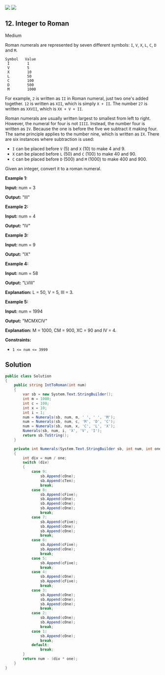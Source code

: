 [![](https://img.shields.io/github/stars/LeetCode-in-Net/LeetCode-in-Net?label=Stars&style=flat-square)](https://github.com/LeetCode-in-Net/LeetCode-in-Net)
[![](https://img.shields.io/github/forks/LeetCode-in-Net/LeetCode-in-Net?label=Fork%20me%20on%20GitHub%20&style=flat-square)](https://github.com/LeetCode-in-Net/LeetCode-in-Net/fork)

## 12\. Integer to Roman

Medium

Roman numerals are represented by seven different symbols: `I`, `V`, `X`, `L`, `C`, `D` and `M`.

    Symbol   Value
     I        1
     V        5
     X        10
     L        50
     C        100
     D        500
     M        1000

For example, `2` is written as `II` in Roman numeral, just two one's added together. `12` is written as `XII`, which is simply `X + II`. The number `27` is written as `XXVII`, which is `XX + V + II`.

Roman numerals are usually written largest to smallest from left to right. However, the numeral for four is not `IIII`. Instead, the number four is written as `IV`. Because the one is before the five we subtract it making four. The same principle applies to the number nine, which is written as `IX`. There are six instances where subtraction is used:

*   `I` can be placed before `V` (5) and `X` (10) to make 4 and 9.
*   `X` can be placed before `L` (50) and `C` (100) to make 40 and 90.
*   `C` can be placed before `D` (500) and `M` (1000) to make 400 and 900.

Given an integer, convert it to a roman numeral.

**Example 1:**

**Input:** num = 3

**Output:** "III" 

**Example 2:**

**Input:** num = 4

**Output:** "IV" 

**Example 3:**

**Input:** num = 9

**Output:** "IX" 

**Example 4:**

**Input:** num = 58

**Output:** "LVIII"

**Explanation:** L = 50, V = 5, III = 3. 

**Example 5:**

**Input:** num = 1994

**Output:** "MCMXCIV"

**Explanation:** M = 1000, CM = 900, XC = 90 and IV = 4. 

**Constraints:**

*   `1 <= num <= 3999`

## Solution

```csharp
public class Solution
{
    public string IntToRoman(int num)
    {
        var sb = new System.Text.StringBuilder();
        int m = 1000;
        int c = 100;
        int x = 10;
        int i = 1;
        num = Numerals(sb, num, m, ' ', ' ', 'M');
        num = Numerals(sb, num, c, 'M', 'D', 'C');
        num = Numerals(sb, num, x, 'C', 'L', 'X');
        Numerals(sb, num, i, 'X', 'V', 'I');
        return sb.ToString();
    }

    private int Numerals(System.Text.StringBuilder sb, int num, int one, char cTen, char cFive, char cOne)
    {
        int div = num / one;
        switch (div)
        {
            case 9:
                sb.Append(cOne);
                sb.Append(cTen);
                break;
            case 8:
                sb.Append(cFive);
                sb.Append(cOne);
                sb.Append(cOne);
                sb.Append(cOne);
                break;
            case 7:
                sb.Append(cFive);
                sb.Append(cOne);
                sb.Append(cOne);
                break;
            case 6:
                sb.Append(cFive);
                sb.Append(cOne);
                break;
            case 5:
                sb.Append(cFive);
                break;
            case 4:
                sb.Append(cOne);
                sb.Append(cFive);
                break;
            case 3:
                sb.Append(cOne);
                sb.Append(cOne);
                sb.Append(cOne);
                break;
            case 2:
                sb.Append(cOne);
                sb.Append(cOne);
                break;
            case 1:
                sb.Append(cOne);
                break;
            default:
                break;
        }
        return num - (div * one);
    }
}
```